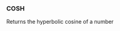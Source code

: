 <!--
This is generated by ESQL's AbstractFunctionTestCase. Do no edit it. See ../README.md for how to regenerate it.
-->

### COSH
Returns the hyperbolic cosine of a number

